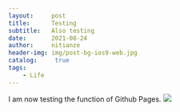 ```yaml
---
layout:     post
title:      Testing
subtitle:   Also testing
date:       2021-08-24
author:     nitianze
header-img: img/post-bg-ios9-web.jpg
catalog: 	 true
tags:
    - Life
---
```

I am now testing the function of Github Pages.
![](https://nitianze.github.io/img/68B7039E-B415-4A51-9BD5-AFEFD998BA60.png)
